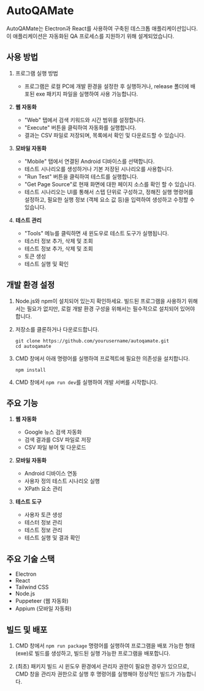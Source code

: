 # AutoQAMate

AutoQAMate는 Electron과 React를 사용하여 구축된 데스크톱 애플리케이션입니다. 이 애플리케이션은 자동화된 QA 프로세스를 지원하기 위해 설계되었습니다.

## 사용 방법

1. 프로그램 실행 방법
   - 프로그램은 로컬 PC에 개발 환경을 설정한 후 실행하거나, release 폴더에 배포된 exe 패키지 파일을 실행하여 사용 가능합니다.

2. **웹 자동화**
   - "Web" 탭에서 검색 키워드와 시간 범위를 설정합니다.
   - "Execute" 버튼을 클릭하여 자동화를 실행합니다.
   - 결과는 CSV 파일로 저장되며, 목록에서 확인 및 다운로드할 수 있습니다.

3. **모바일 자동화**
   - "Mobile" 탭에서 연결된 Android 디바이스를 선택합니다.
   - 테스트 시나리오를 생성하거나 기본 저장된 시나리오를 사용합니다.
   - "Run Test" 버튼을 클릭하여 테스트를 실행합니다.
   - "Get Page Source"로 현재 화면에 대한 페이지 소스를 확인 할 수 있습니다.
   - 테스트 시나리오는 UI를 통해서 스텝 단위로 구성하고, 정해진 실행 명령어를 설정하고, 필요한 실행 정보 (객체 요소 값 등)을 입력하여 생성하고 수정할 수 있습니다.

4. **테스트 관리**
   - "Tools" 메뉴를 클릭하면 새 윈도우로 테스트 도구가 실행됩니다.
   - 테스터 정보 추가, 삭제 및 조회
   - 테스트 정보 추가, 삭제 및 조회
   - 토큰 생성
   - 테스트 실행 및 확인

## 개발 환경 설정

1. Node.js와 npm이 설치되어 있는지 확인하세요. 빌드된 프로그램을 사용하기 위해서는 필요가 없지만, 로컬 개발 환경 구성을 위해서는 필수적으로 설치되어 있어야 합니다.

2. 저장소를 클론하거나 다운로드합니다. 
   ```
   git clone https://github.com/yourusername/autoqamate.git
   cd autoqamate
   ```

3. CMD 창에서 아래 명령어를 실행하여 프로젝트에 필요한 의존성을 설치합니다.
   ```
   npm install
   ```
4. CMD 창에서 `npm run dev`를 실행하여 개발 서버를 시작합니다.


## 주요 기능

1. **웹 자동화**
   - Google 뉴스 검색 자동화
   - 검색 결과를 CSV 파일로 저장
   - CSV 파일 뷰어 및 다운로드

2. **모바일 자동화**
   - Android 디바이스 연동
   - 사용자 정의 테스트 시나리오 실행
   - XPath 요소 관리

3. **테스트 도구**
   - 사용자 토큰 생성
   - 테스터 정보 관리
   - 테스트 정보 관리
   - 테스트 실행 및 결과 확인

## 주요 기술 스택

- Electron
- React
- Tailwind CSS
- Node.js
- Puppeteer (웹 자동화)
- Appium (모바일 자동화)


## 빌드 및 배포
1. CMD 창에서 `npm run package` 명령어를 실행하여 프로그램을 배포 가능한 형태(exe)로 빌드를 생성하고, 빌드된 실행 가능한 프로그램을 배포합니다.

2. (최초) 패키지 빌드 시 윈도우 환경에서 관리자 권한이 필요한 경우가 있으므로, CMD 창을 관리자 권한으로 실행 후 명령어를 실행해야 정상적인 빌드가 가능합니다.

